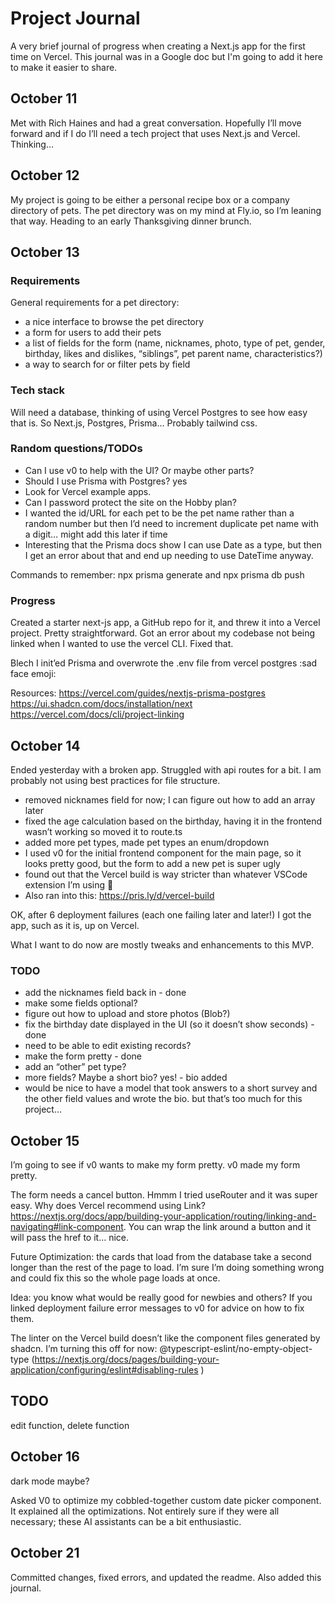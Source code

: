 # Project Journal

A very brief journal of progress when creating a Next.js app for the first time on Vercel. This journal was in a Google doc but I'm going to add it here to make it easier to share.

## October 11

Met with  Rich Haines and had a great conversation. Hopefully I’ll move forward and if I do I’ll need a tech project that uses Next.js and Vercel. Thinking…

## October 12

My project is going to be either a personal recipe box or a company directory of pets. The pet directory was on my mind at Fly.io, so I’m leaning that way. 
Heading to an early Thanksgiving dinner brunch.

## October 13

### Requirements

General requirements for a pet directory:
- a nice interface to browse the pet directory
- a form for users to add their pets
- a list of fields for the form (name, nicknames, photo, type of pet, gender, birthday, likes and dislikes, “siblings”, pet parent name, characteristics?)
- a way to search for or filter pets by field

### Tech stack

Will need a database, thinking of using Vercel Postgres to see how easy that is. So Next.js, Postgres, Prisma… Probably tailwind css.

### Random questions/TODOs

- Can I use v0 to help with the UI? Or maybe other parts?
- Should I use Prisma with Postgres? yes
- Look for Vercel example apps.
- Can I password protect the site on the Hobby plan?
- I wanted the id/URL for each pet to be the pet name rather than a random number but then I’d need to increment duplicate pet name with a digit… might add this later if time
- Interesting that the Prisma docs show I can use Date as a type, but then I get an error about that and end up needing to use DateTime anyway.

Commands to remember: npx prisma generate and npx prisma db push

### Progress

Created a starter next-js app, a GitHub repo for it, and threw it into a Vercel project. Pretty straightforward.
Got an error about my codebase not being linked when I wanted to use the vercel CLI. Fixed that.

Blech I init’ed Prisma and overwrote the .env file from vercel postgres :sad face emoji:

Resources:
https://vercel.com/guides/nextjs-prisma-postgres
https://ui.shadcn.com/docs/installation/next 
https://vercel.com/docs/cli/project-linking

## October 14

Ended yesterday with a broken app. Struggled with api routes for a bit. I am probably not using best practices for file structure.

- removed nicknames field for now; I can figure out how to add an array later
- fixed the age calculation based on the birthday, having it in the frontend wasn’t working so moved it to route.ts
- added more pet types, made pet types an enum/dropdown
- I used v0 for the initial frontend component for the main page, so it looks pretty good, but the form to add a new pet is super ugly
- found out that the Vercel build is way stricter than whatever VSCode extension I’m using 🙂
- Also ran into this: https://pris.ly/d/vercel-build 

OK, after 6 deployment failures (each one failing later and later!) I got the app, such as it is, up on Vercel.

What I want to do now are mostly tweaks and enhancements to this MVP.

### TODO
- add the nicknames field back in - done
- make some fields optional?
- figure out how to upload and store photos (Blob?)
- fix the birthday date displayed in the UI (so it doesn’t show seconds) - done
- need to be able to edit existing records?
- make the form pretty - done
- add an “other” pet type?
- more fields? Maybe a short bio? yes! - bio added
- would be nice to have a model that took answers to a short survey and the other field values and wrote the bio. but that’s too much for this project… 

## October 15

I’m going to see if v0 wants to make my form pretty.
v0 made my form pretty.

The form needs a cancel button. Hmmm I tried useRouter and it was super easy. Why does Vercel recommend using Link? https://nextjs.org/docs/app/building-your-application/routing/linking-and-navigating#link-component. You can wrap the link around a button and it will pass the href to it… nice.

Future Optimization: the cards that load from the database take a second longer than the rest of the page to load. I’m sure I’m doing something wrong and could fix this so the whole page loads at once.

Idea: you know what would be really good for newbies and others? If you linked deployment failure error messages to v0 for advice on how to fix them.

The linter on the Vercel build doesn’t like the component files generated by shadcn. I’m turning this off for now: @typescript-eslint/no-empty-object-type (https://nextjs.org/docs/pages/building-your-application/configuring/eslint#disabling-rules )

## TODO

edit function, delete function

## October 16

dark mode maybe?

Asked V0 to optimize my cobbled-together custom date picker component. It explained all the optimizations. Not entirely sure if they were all necessary; these AI assistants can be a bit enthusiastic.

## October 21

Committed changes, fixed errors, and updated the readme. Also added this journal.
